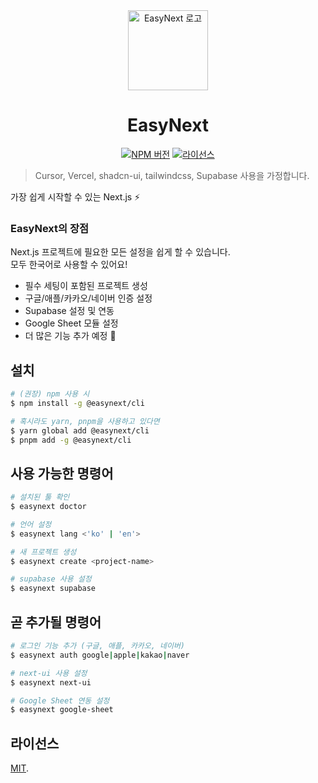 <div align="center">
  <a href="https://github.com/easynextjs">
    <picture>
      <img alt="EasyNext 로고" src="https://i.ibb.co/3sL9b23/logo.png" height="128">
    </picture>
  </a>
  <h1>EasyNext</h1>

<a href="https://www.npmjs.com/package/@easynext/cli"><img alt="NPM 버전" src="https://img.shields.io/npm/v/%40easynext%2Fcli.svg?style=for-the-badge&labelColor=000000"></a>
<a href="https://github.com/easynextjs/easynext/blob/main/LICENSE"><img alt="라이선스" src="https://img.shields.io/npm/l/%40easynext%2Fcli.svg?style=for-the-badge&labelColor=000000"></a>

</div>

> Cursor, Vercel, shadcn-ui, tailwindcss, Supabase 사용을 가정합니다.

가장 쉽게 시작할 수 있는 Next.js ⚡️

### EasyNext의 장점

Next.js 프로젝트에 필요한 모든 설정을 쉽게 할 수 있습니다.<br/>
모두 한국어로 사용할 수 있어요!

- 필수 세팅이 포함된 프로젝트 생성
- 구글/애플/카카오/네이버 인증 설정
- Supabase 설정 및 연동
- Google Sheet 모듈 설정
- 더 많은 기능 추가 예정 👀

## 설치

```bash
# (권장) npm 사용 시
$ npm install -g @easynext/cli

# 혹시라도 yarn, pnpm을 사용하고 있다면
$ yarn global add @easynext/cli
$ pnpm add -g @easynext/cli
```

## 사용 가능한 명령어

```bash
# 설치된 툴 확인
$ easynext doctor

# 언어 설정
$ easynext lang <'ko' | 'en'>

# 새 프로젝트 생성
$ easynext create <project-name>

# supabase 사용 설정
$ easynext supabase
```

## 곧 추가될 명령어

```bash
# 로그인 기능 추가 (구글, 애플, 카카오, 네이버)
$ easynext auth google|apple|kakao|naver

# next-ui 사용 설정
$ easynext next-ui

# Google Sheet 연동 설정
$ easynext google-sheet
```

## 라이선스

[MIT](https://github.com/easynextjs/easynext/blob/main/LICENSE).
